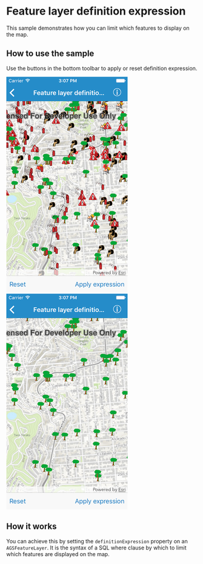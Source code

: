 # Feature layer definition expression

This sample demonstrates how you can limit which features to display on the map.

## How to use the sample

Use the buttons in the bottom toolbar to apply or reset definition expression.

![](image1.png)
![](image2.png)

## How it works

You can achieve this by setting the `definitionExpression` property on an `AGSFeatureLayer`. It is the syntax of a SQL where clause by which to limit which features are displayed on the map.



